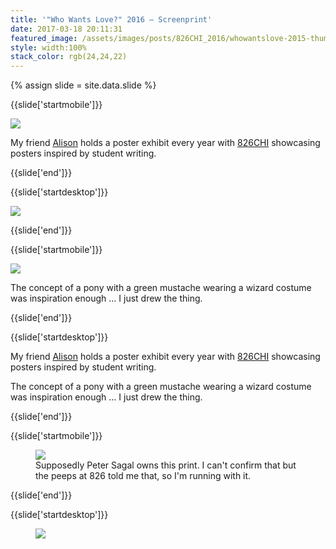 ```yaml
---
title: '"Who Wants Love?" 2016 — Screenprint'
date: 2017-03-18 20:11:31
featured_image: /assets/images/posts/826CHI_2016/whowantslove-2015-thumb.png
style: width:100%
stack_color: rgb(24,24,22)
---
```

{% assign slide = site.data.slide %}

{{slide['startmobile']}}

<div><img class='full-height' src='{{ site.url }}/assets/images/posts/826CHI_2016/whowantslove-2015-2.png' srcset='{{ site.url }}/assets/images/posts/826CHI_2016/whowantslove-2015-2.png 394w, {{ site.url }}/assets/images/posts/826CHI_2016/whowantslove-2015-2@2x.png 788w, {{ site.url }}/assets/images/posts/826CHI_2016/whowantslove-2015-2@3x.png 1182w'></div>

<p class='bg'>My friend <a href='http://tinybold.com/'>Alison</a> holds a poster exhibit every year with <a href='http://826CHI.org/'>826CHI</a> showcasing posters inspired by student writing.</p>

{{slide['end']}}

{{slide['startdesktop']}}

<div><img class='full-width' src='{{ site.url }}/assets/images/posts/826CHI_2016/whowantslove-2015-1@2x.png' srcset='{{ site.url }}/assets/images/posts/826CHI_2016/whowantslove-2015-1.png 1024w, {{ site.url }}/assets/images/posts/826CHI_2016/whowantslove-2015-1@2x.png 2048w, {{ site.url }}/assets/images/posts/826CHI_2016/whowantslove-2015-1@3x.png 3072w'></div>

{{slide['end']}}

{{slide['startmobile']}}

<div><img class='full-height' src='{{ site.url }}/assets/images/posts/826CHI_2016/whowantslove-2015-2-mobile.png' srcset='{{ site.url }}/assets/images/posts/826CHI_2016/whowantslove-2015-2-mobile.png 375w, {{ site.url }}/assets/images/posts/826CHI_2016/whowantslove-2015-2-mobile@2x.png 750w, {{ site.url }}/assets/images/posts/826CHI_2016/whowantslove-2015-2-mobile@3x.png 1125w'></div>

<p class='bg'>The concept of a pony with a green mustache wearing a wizard costume was inspiration enough &hellip; I just drew the thing.</p>

{{slide['end']}}

{{slide['startdesktop']}}

My friend <a href='http://tinybold.com/'>Alison</a> holds a poster exhibit every year with <a href='http://826CHI.org/'>826CHI</a> showcasing posters inspired by student writing.

The concept of a pony with a green mustache wearing a wizard costume was inspiration enough &hellip; I just drew the thing.

{{slide['end']}}

{{slide['startmobile']}}

<figure>

<div><img src='{{ site.url }}/assets/images/posts/826CHI_2016/whowantslove-2015-1.png' srcset='{{ site.url }}/assets/images/posts/826CHI_2016/whowantslove-2015-1.png 1024w, {{ site.url }}/assets/images/posts/826CHI_2016/whowantslove-2015-1@2x.png 2048w, {{ site.url }}/assets/images/posts/826CHI_2016/whowantslove-2015-1@3x.png 3072w'></div>

<figcaption>Supposedly Peter Sagal owns this print. I can't confirm that but the peeps at 826 told me that, so I'm running with it.</figcaption>

</figure>

{{slide['end']}}

{{slide['startdesktop']}}

<figure>

<div class='row'>

<div><img src='{{ site.url }}/assets/images/posts/826CHI_2016/whowantslove-2015-2@2x.png' srcset='{{ site.url }}/assets/images/posts/826CHI_2016/whowantslove-2015-2.png 394w, {{ site.url }}/assets/images/posts/826CHI_2016/whowantslove-2015-2@2x.png 788w, {{ site.url }}/assets/images/posts/826CHI_2016/whowantslove-2015-2@3x.png 1182w'></div><!--

--><div><img src='{{ site.url }}/assets/images/posts/826CHI_2016/whowantslove-2015-3@2x.png' srcset='{{ site.url }}/assets/images/posts/826CHI_2016/whowantslove-2015-3.png 234w, {{ site.url }}/assets/images/posts/826CHI_2016/whowantslove-2015-3@2x.png 468w, {{ site.url }}/assets/images/posts/826CHI_2016/whowantslove-2015-3@3x.png 702w'></div>

</div>

<figcaption>Supposedly Peter Sagal owns this print. I can't confirm that but the peeps at 826 told me that, so I'm running with it.</figcaption>

</figure>

{{slide['end']}}